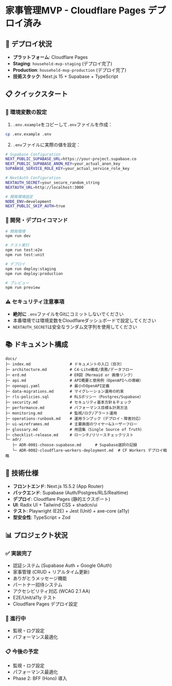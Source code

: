 # 家事管理MVP - Cloudflare Pages デプロイ済み

## 🚀 デプロイ状況

- **プラットフォーム**: Cloudflare Pages
- **Staging**: `household-mvp-staging` (デプロイ完了)
- **Production**: `household-mvp-production` (デプロイ完了)
- **技術スタック**: Next.js 15 + Supabase + TypeScript

## 📋 クイックスタート

### 🔧 環境変数の設定

1. `.env.example`をコピーして`.env`ファイルを作成：
```bash
cp .env.example .env
```

2. `.env`ファイルに実際の値を設定：
```bash
# Supabase Configuration
NEXT_PUBLIC_SUPABASE_URL=https://your-project.supabase.co
NEXT_PUBLIC_SUPABASE_ANON_KEY=your_actual_anon_key
SUPABASE_SERVICE_ROLE_KEY=your_actual_service_role_key

# NextAuth Configuration
NEXTAUTH_SECRET=your_secure_random_string
NEXTAUTH_URL=http://localhost:3000

# 開発環境設定
NODE_ENV=development
NEXT_PUBLIC_SKIP_AUTH=true
```

### 🚀 開発・デプロイコマンド

```bash
# 開発環境
npm run dev

# テスト実行
npm run test:e2e
npm run test:unit

# デプロイ
npm run deploy:staging
npm run deploy:production

# プレビュー
npm run preview
```

### ⚠️ セキュリティ注意事項

- **絶対に** `.env`ファイルをGitにコミットしないでください
- 本番環境では環境変数をCloudflareダッシュボードで設定してください
- `NEXTAUTH_SECRET`は安全なランダム文字列を使用してください

## 📚 ドキュメント構成

```text
docs/
├─ index.md                 # ドキュメントの入口（目次）
├─ architecture.md          # C4-Lite構成/責務/データフロー
├─ erd.md                   # ER図（Mermaid or 画像リンク）
├─ api.md                   # API概要と使用例（OpenAPIへの導線）
├─ openapi.yaml             # 最小のOpenAPI定義
├─ data-migrations.md       # マイグレーション運用の約束
├─ rls-policies.sql         # RLSポリシー（Postgres/Supabase）
├─ security.md              # セキュリティ基本方針＆チェック
├─ performance.md           # パフォーマンス目標＆計測方法
├─ monitoring.md            # 監視/ログ/アラート運用
├─ operations-runbook.md    # 運用ランブック（デプロイ・障害対応）
├─ ui-wireframes.md         # 主要画面のワイヤー&ユーザーフロー
├─ glossary.md              # 用語集（Single Source of Truth）
├─ checklist-release.md     # ローンチ/リリースチェックリスト
└─ adr/
   ├─ ADR-0001-choose-supabase.md      # Supabase選択の記録
   └─ ADR-0002-cloudflare-workers-deployment.md  # CF Workers デプロイ戦略
```

## 🔧 技術仕様

- **フロントエンド**: Next.js 15.5.2 (App Router)
- **バックエンド**: Supabase (Auth/Postgres/RLS/Realtime)
- **デプロイ**: Cloudflare Pages (静的エクスポート)
- **UI**: Radix UI + Tailwind CSS + shadcn/ui
- **テスト**: Playwright (E2E) + Jest (Unit) + axe-core (a11y)
- **型安全性**: TypeScript + Zod

## 📊 プロジェクト状況

### ✅ 実装完了
- 認証システム (Supabase Auth + Google OAuth)
- 家事管理 (CRUD + リアルタイム更新)
- ありがとうメッセージ機能
- パートナー招待システム
- アクセシビリティ対応 (WCAG 2.1 AA)
- E2E/Unit/a11y テスト
- Cloudflare Pages デプロイ設定

### 🔄 進行中
- 監視・ログ設定
- パフォーマンス最適化

### 📋 今後の予定
- 監視・ログ設定
- パフォーマンス最適化
- Phase 2: BFF (Hono) 導入
